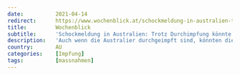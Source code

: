 ```yaml
---
date:          2021-04-14
redirect:      https://www.wochenblick.at/schockmeldung-in-australien-trotz-durchimpfung-koennte-land-zubleiben/
title:         Wochenblick
subtitle:      'Schockmeldung in Australien: Trotz Durchimpfung könnte Land zubleiben'
description:   'Auch wenn die Australier durchgeimpft sind, könnten die Landesgrenzen weiterhin geschlossen bleiben, gab Gesundheitsminister Greg Hunt zu.'
country:       AU
categories:    [Impfung]
tags:          [massnahmen]
---
```

